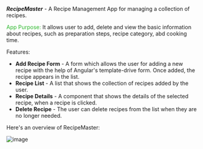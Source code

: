 ***RecipeMaster***  - A Recipe Management App for managing a collection of recipes.


<span style="color: #2eb82e"> App Purpose:  </span>
         It allows user to add, delete and view the basic information about recipes, such as preparation steps, recipe category, abd cooking time.
         
Features:
* **Add Recipe Form** - A form which allows the user for adding a new recipe with the help of Angular's template-drive form. Once added, the recipe appears in the list.
* **Recipe List** - A list that shows the collection of recipes added by the user.
* **Recipe Details** - A component that shows the details of the selected recipe, when a recipe is clicked.
* **Delete Recipe** - The user can delete recipes from the list when they are no longer needed.

Here's an overview of RecipeMaster:

![image](https://github.com/user-attachments/assets/449fcaa0-5aef-41ae-bb65-c5d77f665ecf)


    
